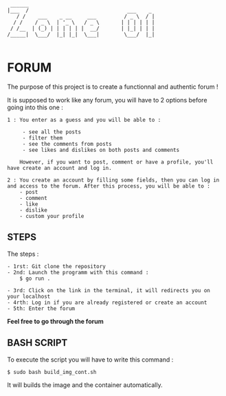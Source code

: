 ```
 ______
|___  /                                ___    _
   / /    ___    _ __     ___         / _ \  / |
  / /    / _ \  | '_ \   / _ \       | | | | | |
 / /__  | (_) | | | | | |  __/       | |_| | | |
/_____|  \___/  |_| |_|  \___|        \___/  |_|


```

# FORUM

The purpose of this project is to create a functionnal and authentic forum ! 

It is supposed to work like any forum, you will have to 2 options before going into this one : 
    
    1 : You enter as a guess and you will be able to :
         
         - see all the posts 
         - filter them
         - see the comments from posts
         - see likes and dislikes on both posts and comments

        However, if you want to post, comment or have a profile, you'll have create an account and log in. 

    2 : You create an account by filling some fields, then you can log in and access to the forum. After this process, you will be able to : 
        - post
        - comment 
        - like 
        - dislike
        - custom your profile
    


## STEPS

The steps : 

    - 1rst: Git clone the repository 
    - 2nd: Launch the programm with this command : 
        $ go run . 

    - 3rd: Click on the link in the terminal, it will redirects you on your localhost
    - 4rth: Log in if you are already registered or create an account
    - 5th: Enter the forum

**Feel free to go through the forum**


## BASH SCRIPT

To execute the script you will have to write this command :

```bash
$ sudo bash build_img_cont.sh
```

It will builds the image and the container automatically. 
